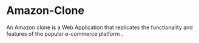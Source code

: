 # Amazon-Clone
An Amazon clone is a Web Application that replicates the functionality and features of the popular e-commerce platform .

